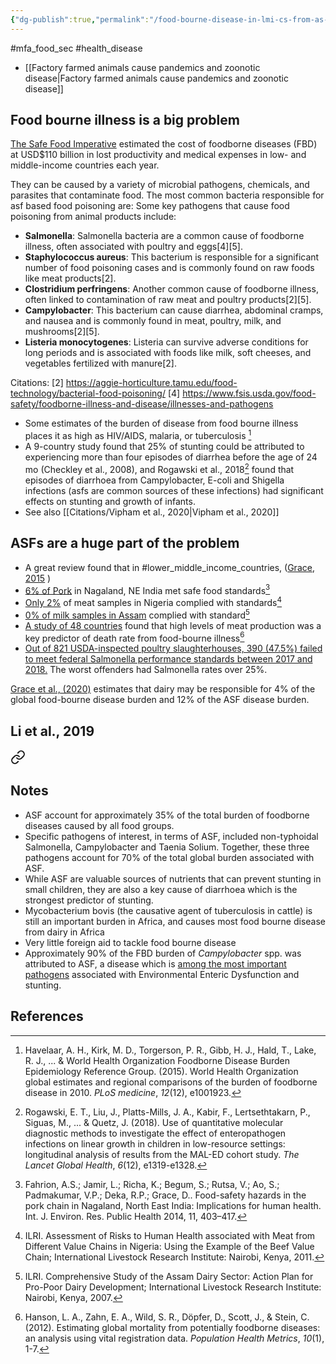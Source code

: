 ```yaml
---
{"dg-publish":true,"permalink":"/food-bourne-disease-in-lmi-cs-from-as-fs/","tags":["#mfa_food_sec","#health_disease","#lower_middle_income_countries"],"created":"2025-10-23T17:42:42.255+01:00","updated":"2025-10-23T18:06:08.627+01:00"}
---
```


#mfa_food_sec #health_disease 

- [[Factory farmed animals cause pandemics and zoonotic disease\|Factory farmed animals cause pandemics and zoonotic disease]]

## Food bourne illness is a big problem
[The Safe Food Imperative](https://www.worldbank.org/en/topic/agriculture/publication/the-safe-food-imperative-accelerating-progress-in-low-and-middle-income-countries) estimated the cost of foodborne diseases (FBD) at USD$110 billion in lost productivity and medical expenses in low- and middle-income countries each year.

They can be caused by a variety of microbial pathogens, chemicals, and parasites that contaminate food.
The most common bacteria responsible for asf based food poisoning are:
Some key pathogens that cause food poisoning from animal products include:

- **Salmonella**: Salmonella bacteria are a common cause of foodborne illness, often associated with poultry and eggs[4][5].
- **Staphylococcus aureus**: This bacterium is responsible for a significant number of food poisoning cases and is commonly found on raw foods like meat products[2].
- **Clostridium perfringens**: Another common cause of foodborne illness, often linked to contamination of raw meat and poultry products[2][5].
- **Campylobacter**: This bacterium can cause diarrhea, abdominal cramps, and nausea and is commonly found in meat, poultry, milk, and mushrooms[2][5].
- **Listeria monocytogenes**: Listeria can survive adverse conditions for long periods and is associated with foods like milk, soft cheeses, and vegetables fertilized with manure[2].

Citations:
[2] https://aggie-horticulture.tamu.edu/food-technology/bacterial-food-poisoning/
[4] https://www.fsis.usda.gov/food-safety/foodborne-illness-and-disease/illnesses-and-pathogens

- Some estimates of the burden of disease from food bourne illness places it as high as HIV/AIDS, malaria, or tuberculosis [^1] 
- A 9-country study found that 25% of stunting could be attributed to experiencing more than four episodes of diarrhea before the age of 24 mo (Checkley et al., 2008), and Rogawski et al., 2018[^7] found that episodes of diarrhoea from Campylobacter, E-coli and Shigella infections (asfs are common sources of these infections) had significant effects on stunting and growth of infants. 
- See also [[Citations/Vipham et al., 2020\|Vipham et al., 2020]]

## ASFs are a huge part of the problem
- A great review found that in #lower_middle_income_countries, ([Grace, 2015](https://www.mdpi.com/1660-4601/12/9/10490) )
- [6% of Pork](https://www.mdpi.com/1660-4601/11/1/403) in Nagaland, NE India met safe food standards[^3]
- [Only 2%](https://cgspace.cgiar.org/collections/5c578e47-978e-41d4-a680-9a6372b1441a) of meat samples in Nigeria complied with standards[^4]
- [0% of milk samples in Assam](https://cgspace.cgiar.org/server/api/core/bitstreams/5296819c-18bb-4662-9a82-690536b31c7a/content) complied with standard[^5]
- [A study of 48 countries](https://link.springer.com/article/10.1186/1478-7954-10-5) found that high levels of meat production was a key predictor of death rate from food-bourne illness[^6]
- [Out of 821 USDA-inspected poultry slaughterhouses, 390 (47.5%) failed to meet federal Salmonella performance standards between 2017 and 2018.](https://sentientmedia.org/nearly-half-of-poultry-slaughterhouses-fail-usda-salmonella-inspections/) The worst offenders had Salmonella rates over 25%.

[Grace et al., (2020)](https://www.sciencedirect.com/science/article/pii/S0022030220307773) estimates that dairy may be responsible for 4% of the global food-bourne disease burden and 12% of the ASF disease burden. 

## Li et al., 2019

<div class="transclusion internal-embed is-loaded"><a class="markdown-embed-link" href="/citations/li-et-al-2019/#notes" aria-label="Open link"><svg xmlns="http://www.w3.org/2000/svg" width="24" height="24" viewBox="0 0 24 24" fill="none" stroke="currentColor" stroke-width="2" stroke-linecap="round" stroke-linejoin="round" class="svg-icon lucide-link"><path d="M10 13a5 5 0 0 0 7.54.54l3-3a5 5 0 0 0-7.07-7.07l-1.72 1.71"></path><path d="M14 11a5 5 0 0 0-7.54-.54l-3 3a5 5 0 0 0 7.07 7.07l1.71-1.71"></path></svg></a><div class="markdown-embed">



## Notes
- ASF account for approximately 35% of the total burden of foodborne diseases caused by all food groups.
- Specific pathogens of interest, in terms of ASF, included non-typhoidal Salmonella, Campylobacter and Taenia Solium. Together, these three pathogens account for 70% of the total global burden associated with ASF.
- While ASF are valuable sources of nutrients that can prevent stunting in small children, they are also a key cause of diarrhoea which is the strongest predictor of stunting.
- Mycobacterium bovis (the causative agent of tuberculosis in cattle) is still an important burden in Africa, and causes most food bourne disease from dairy in Africa
- Very little foreign aid to tackle food bourne disease
- Approximately 90% of the FBD burden of _Campylobacter_ spp. was attributed to ASF, a disease which is [among the most important pathogens](https://www.thelancet.com/journals/langlo/article/PIIS2214-109X(18)30349-8/fulltext) associated with Environmental Enteric Dysfunction and stunting. 

</div></div>


## References
[^1]: Havelaar, A. H., Kirk, M. D., Torgerson, P. R., Gibb, H. J., Hald, T., Lake, R. J., ... & World Health Organization Foodborne Disease Burden Epidemiology Reference Group. (2015). World Health Organization global estimates and regional comparisons of the burden of foodborne disease in 2010. _PLoS medicine_, _12_(12), e1001923.
[^2]: Grace, D. (2015). Food safety in low and middle income countries. _International journal of environmental research and public health_, _12_(9), 10490-10507.
[^3]: Fahrion, A.S.; Jamir, L.; Richa, K.; Begum, S.; Rutsa, V.; Ao, S.; Padmakumar, V.P.; Deka, R.P.; Grace, D.. Food-safety hazards in the pork chain in Nagaland, North East India: Implications for human health. Int. J. Environ. Res. Public Health 2014, 11, 403–417.
[^4]: ILRI. Assessment of Risks to Human Health associated with Meat from Different Value Chains in Nigeria: Using the Example of the Beef Value Chain; International Livestock Research Institute: Nairobi, Kenya, 2011.
[^5]: ILRI. Comprehensive Study of the Assam Dairy Sector: Action Plan for Pro-Poor Dairy Development; International Livestock Research Institute: Nairobi, Kenya, 2007.
[^6]: Hanson, L. A., Zahn, E. A., Wild, S. R., Döpfer, D., Scott, J., & Stein, C. (2012). Estimating global mortality from potentially foodborne diseases: an analysis using vital registration data. _Population Health Metrics_, _10_(1), 1-7.
[^7]: Rogawski, E. T., Liu, J., Platts-Mills, J. A., Kabir, F., Lertsethtakarn, P., Siguas, M., ... & Quetz, J. (2018). Use of quantitative molecular diagnostic methods to investigate the effect of enteropathogen infections on linear growth in children in low-resource settings: longitudinal analysis of results from the MAL-ED cohort study. _The Lancet Global Health_, _6_(12), e1319-e1328.